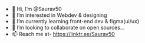 - 👋 Hi, I’m @Saurav50
- 👀 I’m interested in Webdev & designing
- 🌱 I’m currently learning front-end dev & figma(ui/ux)
- 💞️ I’m looking to collaborate on open sources...
- 📫 Reach me at- https://linktr.ee/Saurav50

<!---
Saurav50/Saurav50 is a ✨ special ✨ repository because its `README.md` (this file) appears on your GitHub profile.
You can click the Preview link to take a look at your changes.
--->
